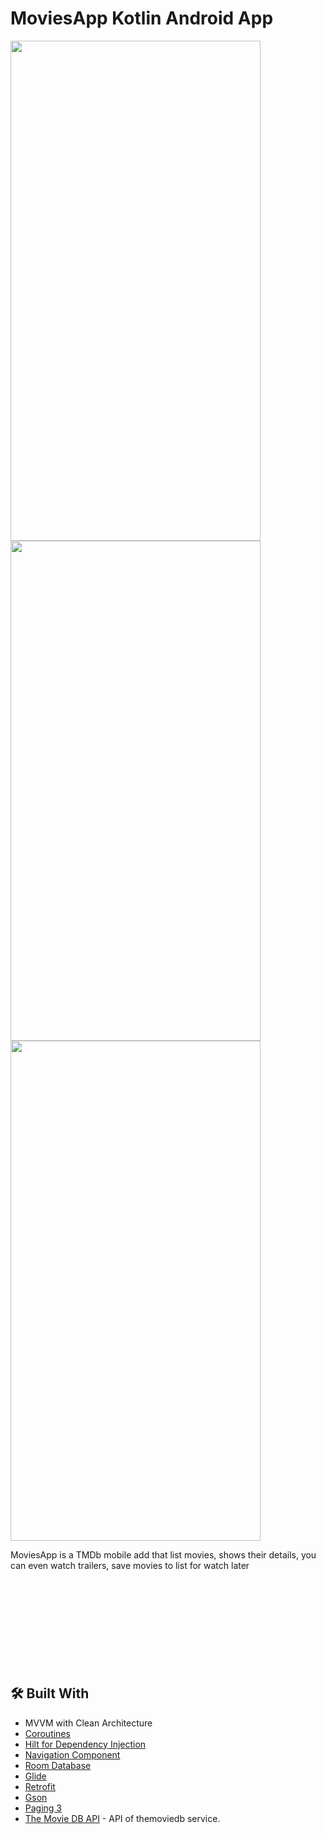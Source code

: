 # MoviesApp Kotlin Android App

  <img width="400" height="800" src=github_images/screen%20(1).jpg>
  <img width="400" height="800" src=github_images/screen%20(2).jpg>
  <img width="400" height="800" src=github_images/screen%20(3).jpg>
   
MoviesApp is a TMDb mobile add that list movies, shows their details, you can even watch trailers, save movies to list for watch later</br></br></br></br></br></br></br></br></br></br>

## 🛠 Built With
- MVVM with Clean Architecture
- [Coroutines](https://developer.android.com/kotlin/coroutines)
- [Hilt for Dependency Injection](https://developer.android.com/training/dependency-injection/hilt-android)
- [Navigation Component](https://developer.android.com/guide/navigation/navigation-getting-started)
- [Room Database](https://developer.android.com/training/data-storage/room)
- [Glide](https://github.com/bumptech/glide)
- [Retrofit](https://square.github.io/retrofit)
- [Gson](https://github.com/google/gson)
- [Paging 3](https://proandroiddev.com/paging-3-easier-way-to-pagination-part-1-584cad1f4f61)
- [The Movie DB API](https://developers.themoviedb.org/3) - API of themoviedb service.
